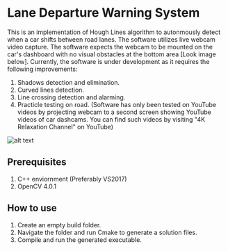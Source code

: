 # Lane Departure Warning System

This is an implementation of Hough Lines algorithm to autonmously detect when a car shifts between road lanes. The software utilizes live webcam video capture. The software expects the webcam to be mounted on the car's dashboard with no visual obstacles at the bottom area [Look image below].
Currently, the software is under development as it requires the following improvements:
1. Shadows detection and elimination.
2. Curved lines detection.
3. Line crossing detection and alarming.
4. Practicle testing on road. (Software has only been tested on YouTube videos by projecting webcam to a second screen showing YouTube videos of car dashcams. You can find such videos by visiting "4K Relaxation Channel" on YouTube)

![alt text](https://raw.githubusercontent.com/oisy92/Lane-Departure-Warning-System/master/images/ProcessedFrame.PNG)

## Prerequisites
1. C++ enviornment (Preferably VS2017)
2. OpenCV 4.0.1

## How to use
1. Create an empty build folder.
2. Navigate the folder and run Cmake to generate a solution files.
3. Compile and run the generated executable.